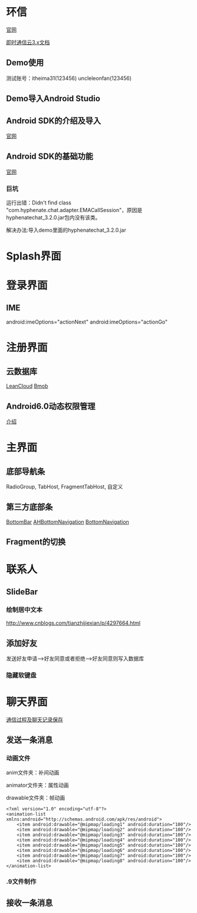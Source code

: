 # 环信 #
[官网](http://www.easemob.com/product/cs?utm_source=baidu-pp)

[即时通信云3.x文档](http://docs.easemob.com/im/start)

## Demo使用 ##
测试账号：itheima31(123456) uncleleonfan(123456)

## Demo导入Android Studio ##

## Android SDK的介绍及导入 ##
[官网](http://docs.easemob.com/im/200androidclientintegration/10androidsdkimport)

## Android SDK的基础功能 ##
[官网](http://docs.easemob.com/im/200androidclientintegration/30androidsdkbasics)
### 巨坑 ###
运行出错：Didn't find class "com.hyphenate.chat.adapter.EMACallSession"，原因是hyphenatechat_3.2.0.jar包内没有该类。

解决办法:导入demo里面的hyphenatechat_3.2.0.jar

# Splash界面 #

# 登录界面 #
## IME ##
android:imeOptions="actionNext"
android:imeOptions="actionGo"

# 注册界面 #
## 云数据库 ##
[LeanCloud](https://leancloud.cn/)
[Bmob](http://www.bmob.cn/)

## Android6.0动态权限管理 ##
[介绍](http://www.jianshu.com/p/a37f4827079a)

# 主界面 #

## 底部导航条 ##
RadioGroup, TabHost, FragmentTabHost, 自定义
## 第三方底部条 ##
[BottomBar](https://github.com/roughike/BottomBar)
[AHBottomNavigation](https://github.com/aurelhubert/ahbottomnavigation)
[BottomNavigation](https://github.com/Ashok-Varma/BottomNavigation)
## Fragment的切换 ##


# 联系人 #

## SlideBar ##
### 绘制居中文本 ###
http://www.cnblogs.com/tianzhijiexian/p/4297664.html

## 添加好友 ##
发送好友申请-->好友同意或者拒绝-->好友同意则写入数据库

### 隐藏软键盘 ###

# 聊天界面 #
[通信过程及聊天记录保存](http://docs.easemob.com/im/000quickstart/25communicationandmessagestorage)
## 发送一条消息 ##

### 动画文件 ###
anim文件夹：补间动画

animator文件夹：属性动画

drawable文件夹：帧动画

	<?xml version="1.0" encoding="utf-8"?>
	<animation-list xmlns:android="http://schemas.android.com/apk/res/android">
	    <item android:drawable="@mipmap/loading1" android:duration="100"/>
	    <item android:drawable="@mipmap/loading2" android:duration="100"/>
	    <item android:drawable="@mipmap/loading3" android:duration="100"/>
	    <item android:drawable="@mipmap/loading4" android:duration="100"/>
	    <item android:drawable="@mipmap/loading5" android:duration="100"/>
	    <item android:drawable="@mipmap/loading6" android:duration="100"/>
	    <item android:drawable="@mipmap/loading7" android:duration="100"/>
	    <item android:drawable="@mipmap/loading8" android:duration="100"/>
	</animation-list>

### .9文件制作 ###

## 接收一条消息 ##
